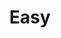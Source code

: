 ---
title: Easy
description: A description of this category
image:

# Badge style
style:
    background: "#8cc63f"
    color: "#fff"
---